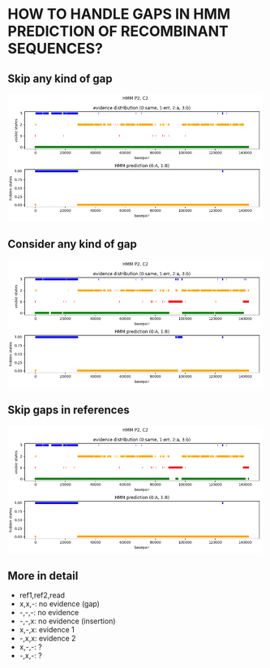 # HOW TO HANDLE GAPS IN HMM PREDICTION OF RECOMBINANT SEQUENCES?

## Skip any kind of gap

![no_gaps](../results/plots/clones/P2_C2_msa.png)

## Consider any kind of gap

![all_gaps](../results/plots/clones/wg_P2_C2_msa.png)

## Skip gaps in references

![no_ref_gaps](../results/plots/clones/cg_P2_C2_msa.png)

## More in detail

- ref1,ref2,read
- x,x,-: no evidence (gap)
- -,-,-: no evidence
- -,-,x: no evidence (insertion)
- x,-,x: evidence 1
- -,x,x: evidence 2
- x,-,-: ?
- -,x,-: ?
